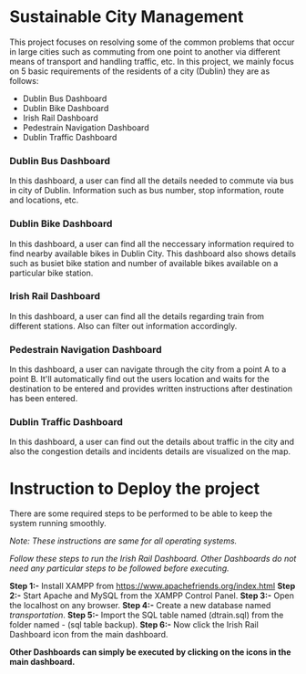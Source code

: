 # Sustainable City Management 
This project focuses on resolving some of the common problems that occur in large cities such as commuting from one point to another via different means of transport and handling traffic, etc. In this project, we mainly focus on 5 basic requirements of the residents of a city (Dublin) they are as follows:

* Dublin Bus Dashboard
* Dublin Bike Dashboard
* Irish Rail Dashboard
* Pedestrain Navigation Dashboard
* Dublin Traffic Dashboard

### Dublin Bus Dashboard
In this dashboard, a user can find all the details needed to commute via bus in city of Dublin. Information such as bus number, stop information, route and locations, etc.

### Dublin Bike Dashboard
In this dashboard, a user can find all the neccessary information required to find nearby available bikes in Dublin City. This dashboard also shows details such as busiet bike station and number of available bikes available on a particular bike station.

### Irish Rail Dashboard
In this dashboard, a user can find all the details regarding train from different stations. Also can filter out information accordingly.

### Pedestrain Navigation Dashboard
In this dashboard, a user can navigate through the city from a point A to a point B. It'll automatically find out the users location and waits for the destination to be entered and provides written instructions after destination has been entered.

### Dublin Traffic Dashboard
In this dashboard, a user can find out the details about traffic in the city and also the congestion details and incidents details are visualized on the map.

# Instruction to Deploy the project
There are some required steps to be performed to be able to keep the system running smoothly.

*Note: These instructions are same for all operating systems.*

*Follow these steps to run the Irish Rail Dashboard. Other Dashboards do not need any particular steps to be followed before executing.*

**Step 1:-** Install XAMPP from https://www.apachefriends.org/index.html
**Step 2:-** Start Apache and MySQL from the XAMPP Control Panel.
**Step 3:-** Open the localhost on any browser.
**Step 4:-** Create a new database named *transportation*.
**Step 5:-** Import the SQL table named (dtrain.sql) from the folder named - (sql table backup).
**Step 6:-** Now click the Irish Rail Dashboard icon from the main dashboard.

**Other Dashboards can simply be executed by clicking on the icons in the main dashboard.**
